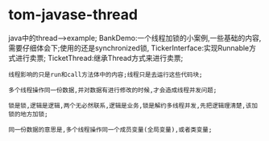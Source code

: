 # tom-javase-thread
java中的thread-->example;
	BankDemo:一个线程加锁的小案例,一些基础的内容,需要仔细体会下;使用的还是synchronized锁,
	TickerInterface:实现Runnable方式进行卖票;
	TicketThread:继承Thread方式来进行卖票;
	
	线程影响的只是run和call方法体中的内容;线程只是去运行这些代码块;
	
	多个线程操作同一份数据,并对数据有进行修改的时候,才会造成线程并发问题;
	
	锁是锁,逻辑是逻辑,两个无必然联系,逻辑是业务,锁是解约多线程并发,先把逻辑理清楚,该加锁的地方加锁;
	
	同一份数据的意思是,多个线程操作同一个成员变量(全局变量),或者类变量;
	

	
	
	
	